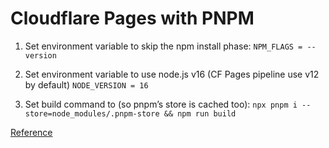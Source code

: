 # Cloudflare Pages with PNPM

1. Set environment variable to skip the npm install phase:
   `NPM_FLAGS = --version`

2. Set environment variable to use node.js v16 (CF Pages pipeline use v12 by default)
   `NODE_VERSION = 16`

3. Set build command to (so pnpm’s store is cached too):
   `npx pnpm i --store=node_modules/.pnpm-store && npm run build`

[Reference](https://community.cloudflare.com/t/add-pnpm-to-pre-installed-cloudflare-pages-tools/288514/5)

